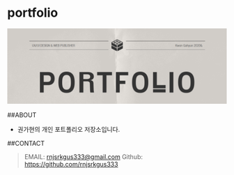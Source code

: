 # portfolio

![portfolio](./images/portfolio_img.png)

##ABOUT
- 권가현의 개인 포트폴리오 저장소입니다.

##CONTACT
> EMAIL: rnjsrkgus333@gmail.com
> Github: https://github.com/rnjsrkgus333
